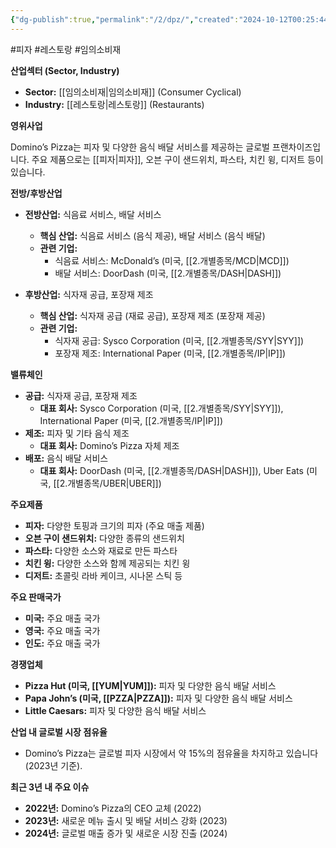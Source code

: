 ```yaml
---
{"dg-publish":true,"permalink":"/2/dpz/","created":"2024-10-12T00:25:44.602+09:00","updated":"2025-06-03T20:05:58.783+09:00"}
---
```


#피자 #레스토랑 #임의소비재 



**산업섹터 (Sector, Industry)**

- **Sector:** [[임의소비재\|임의소비재]] (Consumer Cyclical)
- **Industry:** [[레스토랑\|레스토랑]] (Restaurants)

**영위사업** 

Domino’s Pizza는 피자 및 다양한 음식 배달 서비스를 제공하는 글로벌 프랜차이즈입니다. 주요 제품으로는 [[피자\|피자]], 오븐 구이 샌드위치, 파스타, 치킨 윙, 디저트 등이 있습니다.

**전방/후방산업**

- **전방산업:** 식음료 서비스, 배달 서비스
    - **핵심 산업:** 식음료 서비스 (음식 제공), 배달 서비스 (음식 배달)
    - **관련 기업:**
        - 식음료 서비스: McDonald’s (미국, [[2.개별종목/MCD\|MCD]])
        - 배달 서비스: DoorDash (미국, [[2.개별종목/DASH\|DASH]])
          
- **후방산업:** 식자재 공급, 포장재 제조
    - **핵심 산업:** 식자재 공급 (재료 공급), 포장재 제조 (포장재 제공)
    - **관련 기업:**
        - 식자재 공급: Sysco Corporation (미국, [[2.개별종목/SYY\|SYY]])
        - 포장재 제조: International Paper (미국, [[2.개별종목/IP\|IP]])

**밸류체인**

- **공급:** 식자재 공급, 포장재 제조
    - **대표 회사:** Sysco Corporation (미국, [[2.개별종목/SYY\|SYY]]), International Paper (미국, [[2.개별종목/IP\|IP]])
- **제조:** 피자 및 기타 음식 제조
    - **대표 회사:** Domino’s Pizza 자체 제조
- **배포:** 음식 배달 서비스
    - **대표 회사:** DoorDash (미국, [[2.개별종목/DASH\|DASH]]), Uber Eats (미국, [[2.개별종목/UBER\|UBER]])

**주요제품**

- **피자:** 다양한 토핑과 크기의 피자 (주요 매출 제품)
- **오븐 구이 샌드위치:** 다양한 종류의 샌드위치
- **파스타:** 다양한 소스와 재료로 만든 파스타
- **치킨 윙:** 다양한 소스와 함께 제공되는 치킨 윙
- **디저트:** 초콜릿 라바 케이크, 시나몬 스틱 등

**주요 판매국가**

- **미국:** 주요 매출 국가
- **영국:** 주요 매출 국가
- **인도:** 주요 매출 국가

**경쟁업체**

- **Pizza Hut (미국, [[YUM\|YUM]]):** 피자 및 다양한 음식 배달 서비스
- **Papa John’s (미국, [[PZZA\|PZZA]]):** 피자 및 다양한 음식 배달 서비스
- **Little Caesars:** 피자 및 다양한 음식 배달 서비스

**산업 내 글로벌 시장 점유율**

- Domino’s Pizza는 글로벌 피자 시장에서 약 15%의 점유율을 차지하고 있습니다 (2023년 기준).

**최근 3년 내 주요 이슈**

- **2022년:** Domino’s Pizza의 CEO 교체 (2022)
- **2023년:** 새로운 메뉴 출시 및 배달 서비스 강화 (2023)
- **2024년:** 글로벌 매출 증가 및 새로운 시장 진출 (2024)